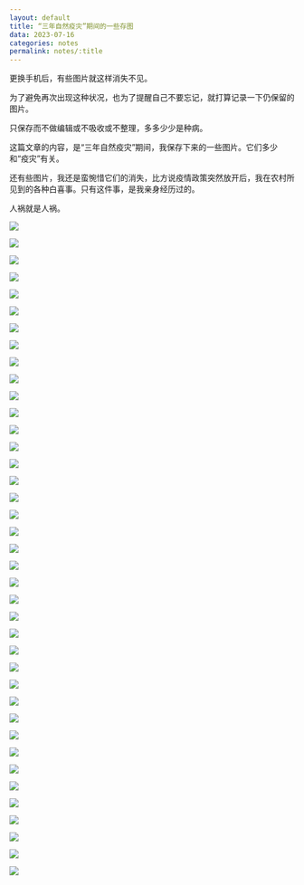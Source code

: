 ```yaml
---
layout: default
title: “三年自然疫灾”期间的一些存图
data: 2023-07-16
categories: notes
permalink: notes/:title
---
```


更换手机后，有些图片就这样消失不见。

为了避免再次出现这种状况，也为了提醒自己不要忘记，就打算记录一下仍保留的图片。

只保存而不做编辑或不吸收或不整理，多多少少是种病。

这篇文章的内容，是“三年自然疫灾”期间，我保存下来的一些图片。它们多少和“疫灾”有关。

还有些图片，我还是蛮惋惜它们的消失，比方说疫情政策突然放开后，我在农村所见到的各种白喜事。只有这件事，是我亲身经历过的。

人祸就是人祸。

![](/attachment/202307161945/20221130_165246.jpg)

![](/attachment/202307161945/20221201_092241.jpg)

![](/attachment/202307161945/20221201_230416.jpg)

![](/attachment/202307161945/20221205_080952.jpg)

![](/attachment/202307161945/20221206_032922.jpg)

![](/attachment/202307161945/20221207_093104.jpg)

![](/attachment/202307161945/20221208_082912.jpg)

![](/attachment/202307161945/85063101-c801-4ed7-a69d-5d0900aa8d69.jpeg)

![](/attachment/202307161945/20221127001783_20221127131534.jpg)

![](/attachment/202307161945/a29dab83d409967f33c81e15ca7afdc4.webp)

![](/attachment/202307161945/aaaaaaaaaaa3.webp)

![](/attachment/202307161945/IMG_20200526_181938_0971.jpg)

![](/attachment/202307161945/IMG_20211223_232458_0196.jpg)

![](/attachment/202307161945/IMG_20221129_122702_479.jpg)

![](/attachment/202307161945/IMG_20221129_122702_508.jpg)

![](/attachment/202307161945/IMG_20221129_122702_633.jpg)

![](/attachment/202307161945/IMG_20221129_122703_0234.jpg)

![](/attachment/202307161945/IMG_20221209_163152_0543.jpg)

![](/attachment/202307161945/IMG_20221212_144556_0729.jpg)

![](/attachment/202307161945/vo36uk.jpg)

![](/attachment/202307161945/23china-party-congress-protest-01-articleLarge.webp)

![](/attachment/202307161945/“他的软肋是儿子”.jpeg)

![](/attachment/202307161945/“我们是最后一代”.jpg)

![](/attachment/202307161945/022a0000-0aff-0242-e592-08dad02cd620_w1023_r1_s.avif)

![](/attachment/202307161945/20220202_111438.jpg)

![](/attachment/202307161945/20220205_211101.jpg)

![](/attachment/202307161945/20220207_111156.jpg)

![](/attachment/202307161945/20220209_233312.jpg)

![](/attachment/202307161945/20220218_075903.jpg)

![](/attachment/202307161945/20220416_005801.jpg)

![](/attachment/202307161945/20220416_221912.jpg)

![](/attachment/202307161945/20221126_151958.jpg)

![](/attachment/202307161945/20221127_102325.jpg)

![](/attachment/202307161945/20221127_105858.jpg)

![](/attachment/202307161945/20221127_143525.jpg)

![](/attachment/202307161945/20221128_044632.jpg)

![](/attachment/202307161945/20221128_152636.jpg)

![](/attachment/202307161945/20221130_120322.jpg)

![](/attachment/202307161945/20221130_160054.jpg)
